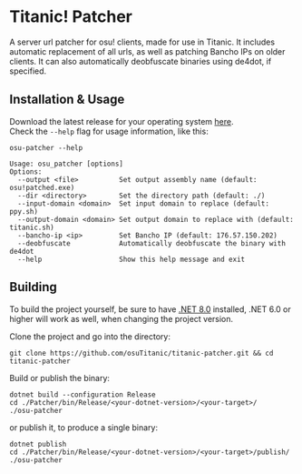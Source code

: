 # Titanic! Patcher

A server url patcher for osu! clients, made for use in Titanic. It includes automatic replacement of all urls, as well as patching Bancho IPs on older clients. It can also automatically deobfuscate binaries using de4dot, if specified.

## Installation & Usage

Download the latest release for your operating system [here](https://github.com/osuTitanic/titanic-patcher/releases/).  
Check the `--help` flag for usage information, like this:

```shell
osu-patcher --help
```

```shell
Usage: osu_patcher [options]
Options:
  --output <file>          Set output assembly name (default: osu!patched.exe)
  --dir <directory>        Set the directory path (default: ./)
  --input-domain <domain>  Set input domain to replace (default: ppy.sh)
  --output-domain <domain> Set output domain to replace with (default: titanic.sh)
  --bancho-ip <ip>         Set Bancho IP (default: 176.57.150.202)
  --deobfuscate            Automatically deobfuscate the binary with de4dot
  --help                   Show this help message and exit
```

## Building

To build the project yourself, be sure to have [.NET 8.0](https://dotnet.microsoft.com/en-us/download/dotnet/8.0) installed, .NET 6.0 or higher will work as well, when changing the project version.

Clone the project and go into the directory:

```shell
git clone https://github.com/osuTitanic/titanic-patcher.git && cd titanic-patcher
```

Build or publish the binary:

```shell
dotnet build --configuration Release
cd ./Patcher/bin/Release/<your-dotnet-version>/<your-target>/
./osu-patcher
```

or publish it, to produce a single binary:

```shell
dotnet publish
cd ./Patcher/bin/Release/<your-dotnet-version>/<your-target>/publish/
./osu-patcher
```
